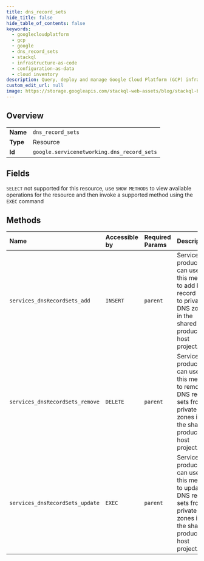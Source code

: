 ```yaml
---
title: dns_record_sets
hide_title: false
hide_table_of_contents: false
keywords:
  - googlecloudplatform
  - gcp
  - google
  - dns_record_sets
  - stackql
  - infrastructure-as-code
  - configuration-as-data
  - cloud inventory
description: Query, deploy and manage Google Cloud Platform (GCP) infrastructure and resources using SQL
custom_edit_url: null
image: https://storage.googleapis.com/stackql-web-assets/blog/stackql-blog-post-featured-image.png
---
```

  
    

## Overview
<table><tbody>
<tr><td><b>Name</b></td><td><code>dns_record_sets</code></td></tr>
<tr><td><b>Type</b></td><td>Resource</td></tr>
<tr><td><b>Id</b></td><td><code>google.servicenetworking.dns_record_sets</code></td></tr>
</tbody></table>

## Fields
`SELECT` not supported for this resource, use `SHOW METHODS` to view available operations for the resource and then invoke a supported method using the `EXEC` command  
## Methods
| Name | Accessible by | Required Params | Description |
|:-----|:--------------|:----------------|:------------|
| `services_dnsRecordSets_add` | `INSERT` | `parent` | Service producers can use this method to add DNS record sets to private DNS zones in the shared producer host project. |
| `services_dnsRecordSets_remove` | `DELETE` | `parent` | Service producers can use this method to remove DNS record sets from private DNS zones in the shared producer host project. |
| `services_dnsRecordSets_update` | `EXEC` | `parent` | Service producers can use this method to update DNS record sets from private DNS zones in the shared producer host project. |
